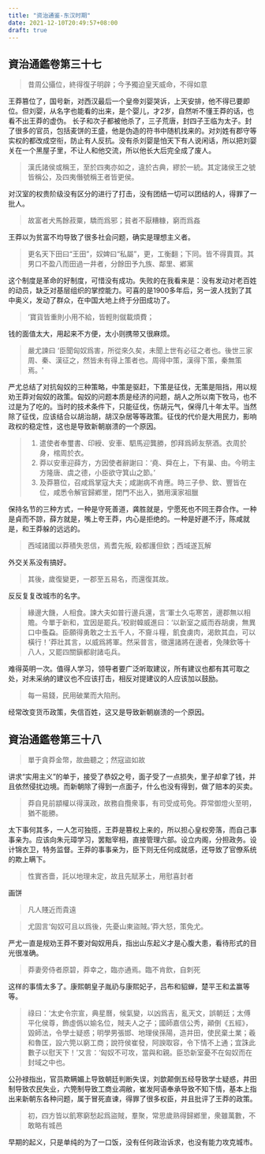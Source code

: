 ```yaml
---
title: "资治通鉴-东汉时期"
date: 2021-12-10T20:49:57+08:00
draft: true
---
```




## 資治通鑑卷第三十七


> 昔周公攝位，終得復子明辟；今予獨迫皇天威命，不得如意

王莽篡位了，国号新，对西汉最后一个皇帝刘婴哭诉，上天安排，他不得已要即位。但刘婴，从名字也能看的出来，是个婴儿，才2岁，自然听不懂王莽的话，也看不出王莽的虚伪。
长子和次子都被他杀了，三子荒唐，封四子王临为太子。封了很多的官员，包括麦饼的王盛，他是伪造的符书中随机找来的。对刘姓有郡守等实权的都改成空衔，防止有人反抗。没有杀刘婴是怕天下有人说闲话，所以把刘婴关在一个黑屋子里，不让人和他交流，所以他长大后完全成了废人。

> 漢氏諸侯或稱王，至於四夷亦如之，違於古典，繆於一統。其定諸侯王之號皆稱公，及四夷僭號稱王者皆更侯。

对汉室的权贵阶级没有区分的进行了打击，没有团结一切可以团结的人，得罪了一批人。

> 故富者犬馬餘菽粟，驕而爲邪；貧者不厭糟糠，窮而爲姦

王莽以为贫富不均导致了很多社会问题，确实是理想主义者。

> 更名天下田曰“王田”，奴婢曰“私屬”，更，工衡翻；下同。皆不得賣買。其男口不盈八而田過一井者，分餘田予九族、鄰里、鄕黨

这个制度是革命的好制度，可惜没有成功。失败的在我看来是：没有发动对老百姓的动员，缺乏对基层组织的掌控能力。可喜的是1900多年后，另一波人找到了其中奥义，发动了群众，在中国大地上终于分田成功了。

> ‘寶貨皆重則小用不給，皆輕則僦載煩費；

钱的面值太大，用起来不方便，太小则携带又很麻烦。

> 嚴尤諫曰 ‘臣聞匈奴爲害，所從來久矣，未聞上世有必征之者也。後世三家周、秦、漢征之，然皆未有得上策者也。周得中策，漢得下策，秦無策焉。'

严尤总结了对抗匈奴的三种策略，中策是驱赶，下策是征伐，无策是阻挡，用以规劝王莽对匈奴的政策。匈奴的问题本质是经济的问题，胡人之所以南下牧马，也不过是为了吃的。当时的技术条件下，只能征伐，伤胡元气，保得几十年太平。当然除了征伐，应该结合以胡治胡，胡汉杂居等等政策。征伐的代价是大用民力，影响政权的稳定性，这也是导致新朝崩溃的一个原因。

> 1. 遣使者奉璽書、印綬、安車、駟馬迎龔勝，卽拜爲師友祭酒。衣周於身，棺周於衣。
> 2. 莽以安車迎薛方，方因使者辭謝曰：‘堯、舜在上，下有巢、由。今明主方隆唐、虞之德，小臣欲守箕山之節。’
> 3. 及莽篡位，召咸爲掌寇大夫；咸謝病不肯應。時三子參、欽、豐皆在位，咸悉令解官歸鄕里，閉門不出入，猶用漢家祖臘

保持名节的三种方式，一种是守死善道，龚胜就是，宁愿死也不同王莽合作。一种是貞而不諒，薛方就是，嘴上夸王莽，内心是拒绝的。一种是好遯不汙，陈咸就是，和王莽躲的远远的。

> 西域諸國以莽積失恩信，焉耆先叛, 殺都護但欽；西域遂瓦解

外交关系没有搞好。

> 其後，歲復變更，一郡至五易名，而還復其故。

反反复复改城市的名字。

> 緣邊大饑，人相食。諫大夫如普行邊兵還，言‘軍士久屯寒苦，邊郡無以相贍。今單于新和，宜因是罷兵。’校尉韓威進曰：‘以新室之威而吞胡虜，無異口中蚤蝨。臣願得勇敢之士五千人，不齎斗糧，飢食虜肉，渴飲其血，可以橫行！’莽壯其言，以威爲將軍。然采普言，徵還諸將在邊者，免陳欽等十八人，又罷四關鎭都尉諸屯兵。

难得英明一次。值得人学习，领导者要广泛听取建议，所有建议也都有其可取之处，对未采纳的建议也不应该打击，相反对提建议的人应该加以鼓励。

> 每一易錢，民用破業而大陷刑。

经常改变货币政策，失信百姓，这又是导致新朝崩溃的一个原因。


## 資治通鑑卷第三十八

> 單于貪莽金幣，故曲聽之；然寇盜如故

讲求“实用主义”的单于，接受了恭奴之号，面子受了一点损失，里子却拿了钱，并且依然侵扰边境。而新朝除了得到一点面子，什么也没有得到，做了赔本的买卖。


> 莽自見前顓權以得漢政，故務自攬衆事，有司受成苟免。莽常御燈火至明，猶不能勝。

太下事何其多，一人怎可独揽，王莽是篡权上来的，所以担心皇权旁落，而自己事事亲为。应该向朱元璋学习，罢黜宰相，直接管理六部。设立内阁，分担政务。设计锦衣卫，特务监督。王莽的事事亲为，臣下则无任何成就感，还导致了官僚系统的欺上瞒下。

> 性實吝嗇，託以地理未定，故且先賦茅土，用慰喜封者

画饼

> 凡人賤近而貴遠

> 尤固言‘匈奴可且以爲後，先憂山東盜賊。’莽大怒，策免尤。

严尤一直是规劝王莽不要对匈奴用兵，指出山东起义才是心腹大患，看待形式的目光很准确。

> 莽妻旁侍者原碧，莽幸之，臨亦通焉。臨不肯飲，自刺死

这样的事情太多了。康熙朝皇子胤礽与康熙妃子，吕布和貂蝉，楚平王和孟赢等等。

> 祿曰：‘太史令宗宣，典星曆，候氣變，以凶爲吉，亂天文，誤朝廷；太傅平化侯尊，飾虛僞以媮名位，賊夫人之子；國師嘉信公秀，顚倒《五經》，毀師法，令學士疑惑；明學男張邯、地理侯孫陽，造井田，使民棄土業；羲和魯匡，設六筦以窮工商；說符侯崔發，阿諛取容，令下情不上通；宜誅此數子以慰天下！’又言：‘匈奴不可攻，當與和親。臣恐新室憂不在匈奴而在封域之中也。

公孙禄指出，官员欺瞒媚上导致朝廷判断失误，刘歆颠倒五经导致学士疑惑，井田制导致农民失业，六筦制导致工商业凋敝，崔发阿语奉承导致不知下情，基本上指出来新朝东各种问题，属于冒死直谏，得罪了很多权臣，并且批评了王莽的政策。


> 初，四方皆以飢寒窮愁起爲盜賊，羣聚，常思歲熟得歸鄕里，衆雖萬數，不敢略有城邑

早期的起义，只是单纯的为了一口饭，没有任何政治诉求，也没有能力攻克城市。

> 

